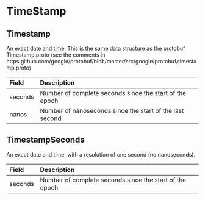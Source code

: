 # TimeStamp

## Timestamp

An exact date and time. This is the same data structure as the protobuf Timestamp.proto \(see the comments in https:github.com/google/protobuf/blob/master/src/google/protobuf/timestamp.proto\)

| Field | Description |
| :--- | :--- |
| seconds | Number of complete seconds since the start of the epoch |
| nanos | Number of nanoseconds since the start of the last second |

## TimestampSeconds

An exact date and time, with a resolution of one second \(no nanoseconds\).

| Field | Description |
| :--- | :--- |
| seconds | Number of complete seconds since the start of the epoch |

